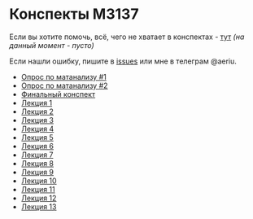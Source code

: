 # Конспекты М3137

Если вы хотите помочь, всё, чего не хватает в конспектах - [тут](https://github.com/Jovvik/M3137year2019/issues/2) _(на данный момент - пусто)_

Если нашли ошибку, пишите в [issues](https://github.com/Jovvik/M3137year2019/issues) или мне в телеграм @aeriu.

- [Опрос по матанализу #1](analysis/opros.pdf)
- [Опрос по матанализу #2](analysis/opros2.pdf)
- [Финальный конспект](analysis/final.pdf)
- [Лекция 1 ](analysis/1.pdf)
- [Лекция 2 ](analysis/2.pdf)
- [Лекция 3 ](analysis/3.pdf)
- [Лекция 4 ](analysis/4.pdf)
- [Лекция 5 ](analysis/5.pdf)
- [Лекция 6 ](analysis/6.pdf)
- [Лекция 7 ](analysis/7.pdf)
- [Лекция 8 ](analysis/8.pdf)
- [Лекция 9 ](analysis/9.pdf)
- [Лекция 10](analysis/10.pdf)
- [Лекция 11](analysis/11.pdf)
- [Лекция 12](analysis/12.pdf)
- [Лекция 13](analysis/13.pdf)
